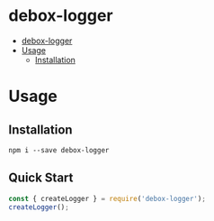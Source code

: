 # debox-logger

<!-- TOC -->

- [debox-logger](#debox-logger)
- [Usage](#usage)
  - [Installation](#installation)
<!-- /TOC -->

# Usage

## Installation

```shell
npm i --save debox-logger
```

## Quick Start

```js
const { createLogger } = require('debox-logger');
createLogger();
```


